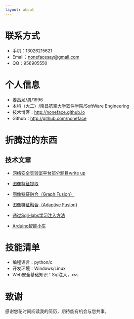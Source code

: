 ```yaml
---
layout: about
---
```


# 联系方式

- 手机：13026215621 
- Email：nonefacesay@gmail.com 
- QQ：956905550


# 个人信息

 - 姜昌龙/男/1996 
 - 本科（大二）/南昌航空大学软件学院/SoftWare Engineering 
 - 技术博客：http://noneface.github.io 
 - Github：http://github.com/noneface 


# 折腾过的东西

## 技术文章


- [网络安全实验室平台部分题目write up](http://www.noneface.com/2016/03/07/writeup_scripts.html)

- [图像特征提取](http://www.noneface.com/2015/11/30/img_retrieval.html)

- [图像特征融合（Graph Fusion）](http://www.noneface.com/2015/12/06/img_retrieval.html) 

- [图像特征融合（Adaptive Fusion)](http://www.noneface.com/2015/12/21/image_retrieval.html)

- [通过Sqli-labs学习注入方法](http://www.noneface.com/2016/03/11/sql_injection.html)

- [Arduino智能小车](http://www.noneface.com/2016/01/08/wifi_car.html)

# 技能清单

- 编程语言：python/c
- 开发环境：Windows/Linux
- Web安全基础知识：Sql注入，xss


# 致谢
感谢您花时间阅读我的简历，期待能有机会与您共事。

